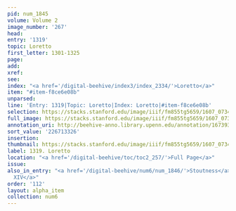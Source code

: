 ```yaml
---
pid: num_1845
volume: Volume 2
image_number: '267'
head:
entry: '1319'
topic: Loretto
first_letter: 1301-1325
page:
add:
xref:
see:
index: "<a href='/digital-beehive/index3/index_2334/'>Loretto</a>"
item: "#item-f8ce6e08b"
unparsed:
line: 'Entry: 1319|Topic: Loretto|Index: Loretto|#item-f8ce6e08b'
selection: https://stacks.stanford.edu/image/iiif/fm855tg5659/1607_0734/442,3326,2844,230/full/0/default.jpg
full_image: https://stacks.stanford.edu/image/iiif/fm855tg5659/1607_0734/full/full/0/default.jpg
annotation_uri: http://beehive-anno.library.upenn.edu/annotation/1673933775068
sort_value: '226713326'
insertion:
thumbnail: https://stacks.stanford.edu/image/iiif/fm855tg5659/1607_0734/442,3326,600,180/250,/0/default.jpg
label: 1319. Loretto
location: "<a href='/digital-beehive/toc/toc2_257/'>Full Page</a>"
issue:
also_in_entry: "<a href='/digital-beehive/num6/num_1846/'>Stoutness</a>|<a href='/digital-beehive/num6/num_1847/'>Ludovicus
  XIV</a>"
order: '112'
layout: alpha_item
collection: num6
---
```

